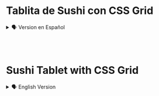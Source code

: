# Tablita de Sushi con CSS Grid

<details>
    <summary>🗣️ Version en Español</summary>

<details>
    <summary>🖥️ Diseño Web</summary>

![127 0 0 1_5500_index html](https://user-images.githubusercontent.com/62949966/173784919-17669c64-8514-4790-afb9-47f3cea465b5.png)

</details><br>

## Bienvenido al reto Css Grid! 👋

Dibujo de una tablita de Sushi con CSS Grid, sin hacer uso de imagenes, este delicioso platillo se desarrolla con etiquetas de HTML y estilos en CSS.<br><br>

## Herramientas. 

 - Html
 - Css
<br><br>

##  Instalación.

 - Comienza por clonar el respositorio: https://github.com/diegudeveloper/ProyectosCss.git
<br><br>

## Tu aporte.

No dudes en mencionar como se puede mejorar las estructuras con html y sobre todo el diseño con Css.

Debes recordar que se debe utilizar Css Grid.

Puedes crear una rama y realiza tus commits con cada cambio que realices.

<br><br>
## Implementando el Reto 📥📤

Crea tu propio diseño y solución, también puedes publicarlo en tu github y compártelo en las redes sociales para muchos que comenzamos podamos ver las distintas maneras de realizar este pequeño reto.

Utiliza el hashtag #RetosPlatziCSS en Twitter para llegar a más personas.

</details>

<br><br>
# Sushi Tablet with CSS Grid

<details>
    <summary>🗣️ English Version</summary>

<details>
    <summary>🖥️ Web design</summary>

![127 0 0 1_5500_index html](https://user-images.githubusercontent.com/62949966/173784919-17669c64-8514-4790-afb9-47f3cea465b5.png)

</details><br>

## Welcome to the Css Grid challenge! 👋

Drawing of a small Sushi table with CSS Grid, without using images, this delicious dish is developed with HTML tags and CSS styles.<br><br>

## Tools. 

 - Html
 - Css
<br><br>

## Installation.

 - Start by cloning the repository: https://github.com/diegudeveloper/ProyectosCss.git
<br><br>

## Your contribution.

Do not hesitate to mention how you can improve the structures with html and especially the design with Css.

You must remember to use Css Grid.

You can create a branch and make your commits with every change you make.

<br><br>
## Implementing the Challenge 📥📤

Create your own design and solution, you can also publish it on your github and share it on social networks so many of us who are just starting out can see the different ways to do this little challenge.

Use the hashtag #PlatziCSSChallenges on Twitter to reach more people.

</details>
